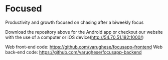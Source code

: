 # Focused

Productivity and growth focused on chasing after a biweekly focus

Download the repository above for the Android app or checkout our website with the use of a computer or iOS device(http://54.70.51.182:1000/)

Web front-end code: https://github.com/varughese/focusapp-frontend
Web back-end code: https://github.com/varughese/focusapp-backend
